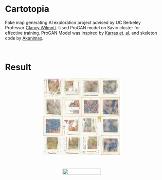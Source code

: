 # Cartotopia
Fake map generating AI exploration project advised by UC Berkeley Professor [Clancy Wilmott](https://clancywilmott.com/).
Used ProGAN model on Savio cluster for effective training. 
ProGAN Model was inspired by [Karras et. al.](https://arxiv.org/abs/1710.10196) and skeleton code by [Akanimax](https://github.com/akanimax/pro_gan_pytorch).

<br>

# Result
<p align="center">
  <img align="center" src ="https://github.com/doku2684/Cartotopia/blob/main/60_162.png"
     height=50% width=50%/>
</p>

<br>

<p align="center">
  <img align="center" src ="https://github.com/doku2684/Cartotopia/blob/main/60_325.png"
     height=50% width=50%/>
</p>

